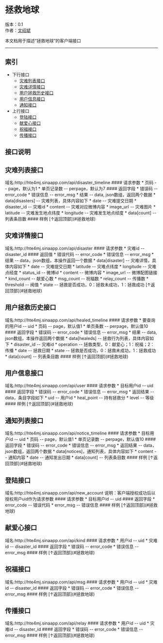 拯救地球
==============

版本：0.1  
作者：[文绍斌](mailto:ultraman_wen@sina.com)

本文档用于描述“拯救地球”的客户端接口
******************************
索引
----
* 下行接口
  	* 	[灾难列表接口](#灾难列表接口)
  	*	[灾难详情接口](#灾难详情接口)
  	*	[用户拯救历史接口](#用户拯救历史接口)
  	*	[用户信息接口](#用户信息接口)
  	*	[通知接口](#通知接口)
* 上行接口
	*	[登陆接口](#登陆接口)
	*	[献爱心接口](#献爱心接口)
	*	[祝福接口](#祝福接口)
	*	[传播接口](#传播接口)

接口说明
--------

<h2>灾难列表接口</h2>
域名:http://hte4mj.sinaapp.com/api/disaster_timeline
#### 请求参数
	* 页码 -- page，默认为1
	* 单页记录数 -- perpage，默认为7
#### 返回字段
	* 错误码 -- error_code
	* 错误信息 -- error_msg
	* 结果 -- data, json数组，返回两个数据
		* data[disasters] -- 灾难列表，具体内容如下
			* date -- 灾难提交日期
			* disaster_id -- 灾难id
			* content -- 灾难对应微博内容
			* image_url -- 灾难图片
			* latitude -- 灾难发生地点纬度
			* longitude -- 灾难发生地点经度
		* data[count] -- 列表条目数
#### 样例
[↑返回顶部](#拯救地球)

<h2>灾难详情接口</h2>
域名:http://hte4mj.sinaapp.com/api/disaster
#### 请求参数
	* 灾难id -- disaster_id
#### 返回值
	* 错误代码 -- error_code
	* 错误信息 -- error_msg
	* 结果 -- data，json数组，本操作返回一个数据
		* data[disaster] -- 灾难详情，具体内容如下
			* date -- 灾难提交日期
			* latitude -- 灾难点纬度
			* longitude -- 灾难点经度
			* status_id -- 微博id
			* content -- 微博内容
			* image_url -- 微博配图链接
			* kind_count -- 献爱心数
			* msg_count -- 祝福数
			* relay_count -- 传播数
			* threshold -- 阀值
			* state -- 拯救是否成功，0：拯救未成功，1：拯救成功
[↑返回顶部](#拯救地球)

<h2>用户拯救历史接口</h2>
域名:http://hte4mj.sinaapp.com/api/healed_timeline
#### 请求参数
	* 要查询的用户id -- uid
	* 页码 -- page，默认值1
	* 单页条数 -- perpage，默认值10
#### 返回字段
	* 错误码 -- error_code
	* 错误信息 -- error_msg
	* 结果 -- data, json数组，本操作返回两个数据
		* data[healeds] -- 拯救行为列表，具体内容如下
			* disaster_id -- 灾难id
			* operation -- 拯救类型，0：献爱心；1：祝福；2：传播
			* date -- 拯救日期
			* state -- 拯救是否成功，0：拯救未成功，1：拯救成功
		* data[count] -- 列表条目数
#### 样例
[↑返回顶部](#拯救地球)

<h2>用户信息接口</h2>
域名:http://hte4mj.sinaapp.com/api/user
#### 请求参数
	* 目标用户id -- uid
#### 返回字段
	* 错误码 -- error_code
	* 错误信息 -- error_msg
	* 返回结果 -- data，条目字段如下
		* uid -- 用户id
		* heal_point -- 持有拯救分
		* level -- 等级
#### 样例
[↑返回顶部](#拯救地球)

<h2>通知列表接口</h2>
域名:http://hte4mj.sinaapp.com/api/notice_timeline
#### 请求参数
	* 目标用户id -- uid
	* 页码 -- page，默认值1
	* 单页记录数 -- perpage，默认值10
#### 返回字段
	* 错误码 -- error_code
	* 错误信息 -- error_msg
	* 返回结果 -- data，json数组，返回两个数据
		* data[notices]，通知列表，具体内容如下
			* content -- 通知内容
			* date -- 通知发出日期
		* data[count] -- 列表条目数
#### 样例
[↑返回顶部](#拯救地球)

<h2>登陆接口</h2>
域名:http://hte4mj.sinaapp.com/api/new_account
说明：客户端授权成功后以授权用户uid作为请求参数
#### 请求参数
	* 目标用户id -- uid
#### 返回字段
	* error_code -- 错误代码
	* error_msg -- 错误信息
#### 样例
[↑返回顶部](#拯救地球)

<h2>献爱心接口</h2>
域名:http://hte4mj.sinaapp.com/api/kind
#### 请求参数
	* 用户id -- uid
	* 灾难id -- disaster_id
#### 返回字段
	* 错误码 -- error_code
	* 错误信息 -- error_msg
#### 样例
[↑返回顶部](#拯救地球)

<h2>祝福接口</h2>
域名:http://hte4mj.sinaapp.com/api/msg
#### 请求参数
	* 用户id -- uid
	* 灾难id -- disaster_id
#### 返回字段
	* 错误码 -- error_code
	* 错误信息 -- error_msg
#### 样例
[↑返回顶部](#拯救地球)

<h2>传播接口</h2>
域名:http://hte4mj.sinaapp.com/api/relay
#### 请求参数
	* 用户id -- uid
	* 灾难id -- disaster_id
#### 返回字段
	* 错误码 -- error_code
	* 错误信息 -- error_msg
#### 样例
[↑返回顶部](#拯救地球)
